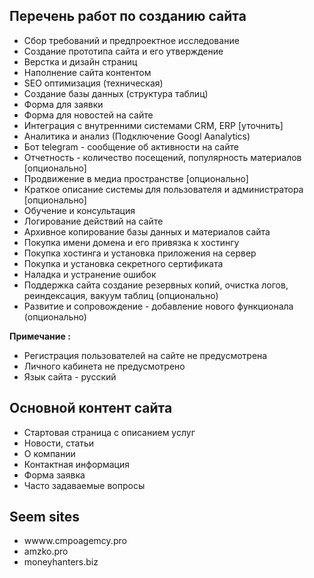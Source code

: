 ## Перечень работ по созданию сайта

* Сбор требований и предпроектное исследование
* Создание прототипа сайта и его утверждение
* Верстка и дизайн страниц
* Наполнение сайта контентом
* SЕO оптимизация (техническая)
* Создание базы данных (структура таблиц)
* Форма для заявки
* Форма для новостей на сайте
* Интеграция с внутренними системами CRM, ERP  [уточнить]
* Аналитика и анализ (Подключение Googl Aanalytics)
* Бот telegram - сообщение об активности на сайте
* Отчетность - количество посещений, популярность материалов [опционально]
* Продвижение в медиа пространстве [опционально]
* Краткое описание системы для пользователя и администратора [опционально]
* Обучение и консультация 
* Логирование действий на сайте
* Архивное копирование базы данных и материалов сайта
* Покупка имени домена и его привязка к хостингу
* Покупка хостинга и установка приложения на сервер
* Покупка и установка секретного сертификата 
* Наладка и устранение ошибок 
* Поддержка сайта создание резервных копий, очистка логов, реиндексация, вакуум таблиц (опционально)
* Развитие и сопровождение - добавление нового функционала (опционально)


**Примечание :**
* Регистрация пользователей на сайте не предусмотрена 
* Личного кабинета не предусмотрено
* Язык сайта - русский


## Основной контент сайта

* Стартовая страница с описанием услуг
* Новости, статьи
* О компании
* Контактная информация 
* Форма заявка 
* Часто задаваемые вопросы


## Seem sites
* wwww.cmpoagemcy.pro
* amzko.pro
* moneyhanters.biz







